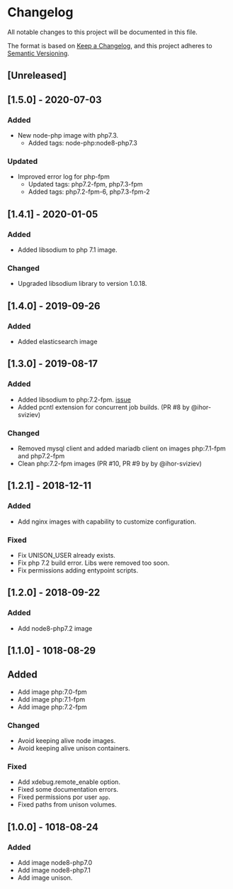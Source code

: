 # Changelog
All notable changes to this project will be documented in this file.

The format is based on [Keep a Changelog](https://keepachangelog.com/en/1.0.0/),
and this project adheres to [Semantic Versioning](https://semver.org/spec/v2.0.0.html).

## [Unreleased]

## [1.5.0] - 2020-07-03
### Added
 - New node-php image with php7.3.
   - Added tags: node-php:node8-php7.3
### Updated
 - Improved error log for php-fpm
   - Updated tags: php7.2-fpm, php7.3-fpm
   - Added tags: php7.2-fpm-6, php7.3-fpm-2

## [1.4.1] - 2020-01-05
### Added
- Added libsodium to php 7.1 image.

### Changed
- Upgraded libsodium library to version 1.0.18.

## [1.4.0] - 2019-09-26
### Added
 - Added elasticsearch image

## [1.3.0] - 2019-08-17
### Added
- Added libsodium to php:7.2-fpm. [issue](https://github.com/ModestCoders/magento2-dockergento/issues/52)
- Added pcntl extension for concurrent job builds. (PR #8 by @ihor-sviziev)

### Changed
- Removed mysql client and added mariadb client on images php:7.1-fpm and php7.2-fpm
- Clean php:7.2-fpm images (PR #10, PR #9 by by @ihor-sviziev)

## [1.2.1] - 2018-12-11
### Added
- Add nginx images with capability to customize configuration.

### Fixed
- Fix UNISON_USER already exists.
- Fix php 7.2 build error. Libs were removed too soon.
- Fix permissions adding entypoint scripts.

## [1.2.0] - 2018-09-22
### Added
- Add node8-php7.2 image

## [1.1.0] - 1018-08-29
## Added
- Add image php:7.0-fpm
- Add image php:7.1-fpm
- Add image php:7.2-fpm

### Changed
- Avoid keeping alive node images.
- Avoid keeping alive unison containers.
### Fixed
- Add xdebug.remote_enable option.
- Fixed some documentation errors.
- Fixed permissions por user `app`.
- Fixed paths from unison volumes.

## [1.0.0] - 1018-08-24
### Added
- Add image node8-php7.0
- Add image node8-php7.1
- Add image unison.